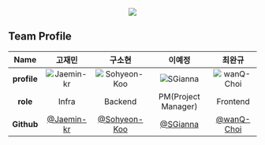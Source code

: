 

<p align="center">
<img src="https://github.com/FISA-on-Top/.github/blob/b729b83e836e6544c7e59d4bdbcef49ee7589414/logo.svg"/>
</p>


## Team Profile
|Name|고재민|구소현|이예정|최완규|
|:---:|:---:|:---:|:---:|:---:|
|__profile__|![Jaemin-kr](https://github.com/Jaemin-kr.png)|![Sohyeon-Koo](https://github.com/Sohyeon-Koo.png)|![SGianna](https://github.com/SGianna.png)|![wanQ-Choi](https://github.com/wanQ-Choi.png)|
|__role__|Infra|Backend|PM(Project Manager)|Frontend|
|__Github__|[@Jaemin-kr](https://github.com/Jaemin-kr)|[@Sohyeon-Koo](https://github.com/Sohyeon-Koo)|[@SGianna](https://github.com/SGianna)|[@wanQ-Choi](https://github.com/wanQ-Choi)|
